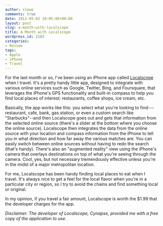 ```yaml
---
author: slowe
comments: true
date: 2011-05-02 10:05:06+00:00
layout: post
slug: a-month-with-localscope
title: A Month with Localscope
wordpress_id: 2283
categories:
- Review
tags:
- Apple
- iPhone
- Travel
---
```


For the last month or so, I've been using an iPhone app called [Localscope](http://www.cynapse.com/localscope) when I travel. It's a pretty handy little app, designed to integrate with various online services such as Google, Twitter, Bing, and Foursquare, that leverages the iPhone's GPS functionality and built-in compass to help you find local places of interest: restaurants, coffee shops, ice cream, etc.

Basically, the app works like this: you select what you're looking to find---restaurant, cafe, bank, gas station, or even a custom search like "Starbucks"--and then Localscope goes out and gets that information from the selected online source (there's a slider at the bottom where you choose the online source). Localscope then integrates the data from the online source with your location and compass information from the iPhone to tell you in what direction and how far away the various matches are. You can easily switch between online sources without having to redo the search (that's handy). There's also an "augmented reality" view using the iPhone's camera that overlays destinations on top of what you're seeing through the camera. Cool, yes, but not necessary tremendously effective unless you're in the midst of a major metropolitan location.

For me, Localscope has been handy finding local places to eat when I travel. It's always nice to get a feel for the local flavor when you're in a particular city or region, so I try to avoid the chains and find something local or original.

In my opinion, if you travel a fair amount, Localscope is worth the $1.99 that the developer charges for the app.

_Disclaimer: The developer of Localscope, Cynapse, provided me with a free copy of the application to use._

